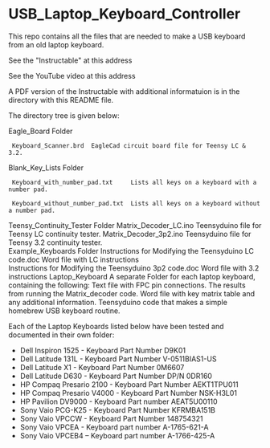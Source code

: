 # USB_Laptop_Keyboard_Controller
 This repo contains all the files that are needed to make a USB keyboard from an old laptop keyboard.

 See the "Instructable" at this address

 See the YouTube video at this address

 A PDF version of the Instructable with additional informatuion is in the directory with this README file.

 The directory tree is given below:

 Eagle_Board Folder
 
     Keyboard_Scanner.brd  EagleCad circuit board file for Teensy LC & 3.2. 
     
 Blank_Key_Lists Folder
 
     Keyboard_with_number_pad.txt     Lists all keys on a keyboard with a number pad. 
     
     Keyboard_without_number_pad.txt  Lists all keys on a keyboard without a number pad. 
     
 Teensy_Continuity_Tester Folder
     Matrix_Decoder_LC.ino        Teensyduino file for Teensy LC continuity tester. 
     Matrix_Decoder_3p2.ino       Teensyduino file for Teensy 3.2 continuity tester.  
 Example_Keyboards Folder
     Instructions for Modifying the Teensyduino LC code.doc     Word file with LC instructions      
     Instructions for Modifying the Teensyduino 3p2 code.doc    Word file with 3.2 instructions 
     Laptop_Keyboard      A separate Folder for each laptop keyboard, containing the following:
          Text file with FPC pin connections. The results from running the Matrix_decoder code.
          Word file with key matrix table and any additional information. 
          Teensyduino code that makes a simple homebrew USB keyboard routine.
          
 Each of the Laptop Keyboards listed below have been tested and documented in their own folder:
*  Dell Inspiron 1525 - Keyboard Part Number D9K01
*  Dell Latitude 131L - Keyboard Part Number V-0511BIAS1-US
*  Dell Latitude X1 - Keyboard Part Number 0M6607
*  Dell Latitude D630 - Keyboard Part Number DP/N 0DR160
*  HP Compaq Presario 2100 - Keyboard Part Number AEKT1TPU011
*  HP Compaq Presario V4000 - Keyboard Part Number NSK-H3L01
*  HP Pavilion DV9000 - Keyboard Part number AEAT5U00110
*  Sony Vaio PCG-K25 - Keyboard Part Number KFRMBA151B
*  Sony Vaio VPCCW - Keyboard Part Number 148754321
*  Sony Vaio VPCEA - Keyboard part number A-1765-621-A
*  Sony Vaio VPCEB4 – Keyboard part number A-1766-425-A
